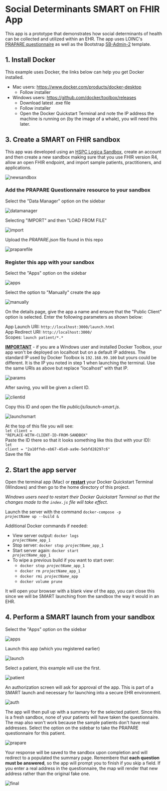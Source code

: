 # Social Determinants SMART on FHIR App
This app is a prototype that demonstrates how social determinants of health can be collected and utilized within an EHR. The app uses LOINC's [PRAPARE questionnaire](https://loinc.org/93025-5/) as well as the Bootstrap [SB-Admin-2](https://github.com/BlackrockDigital/startbootstrap-sb-admin-2) template.

## 1. Install Docker
This example uses Docker, the links below can help you get Docker installed.
* Mac users: https://www.docker.com/products/docker-desktop
    * Follow installer
* Windows users: https://github.com/docker/toolbox/releases
    * Download latest .exe file
    * Follow installer
    * Open the Docker Quickstart Terminal and note the IP address the machine is running on (by the image of a whale), you will need this later.

## 3. Create a SMART on FHIR sandbox
This app was developed using an [HSPC Logica Sandbox](https://sandbox.logicahealth.org/), create an account and then create a new sandbox making sure that you use FHIR version R4, allow an open FHIR endpoint, and import sample patients, practitioners, and applications.

![newsandbox](img/newsandbox.png)

### Add the PRAPARE Questionnaire resource to your sandbox

Select the "Data Manager" option on the sidebar

![datamanager](img/datamanager.png)

Selecting "IMPORT" and then "LOAD FROM FILE"

![import](img/import.png)

Upload the <i>PRAPARE.json</i> file found in this repo

![praparefile](img/praparefile.png)

### Register this app with your sandbox

Select the "Apps" option on the sidebar

![apps](img/apps.png)

Select the option to "Manually" create the app

![manually](img/manually.png)

On the details page, give the app a name and ensure that the "Public Client" option is selected. Enter the following parameters as shown below:

App Launch URI: <code>http://localhost:3000/launch.html</code><br>
App Redirect URI: <code>http://localhost:3000/</code><br>
Scopes: <code>launch patient/\*.\*</code>

<u><b>IMPORTANT</b></u> - if you are a Windows user and installed Docker Toolbox, your app won't be deployed on localhost but on a default IP address. The standard IP used by Docker Toolbox is <code>192.168.99.100</code> but yours could be different. It is the IP you noted in step 1 when launching the terminal. Use the same URIs as above but replace "localhost" with that IP.

![params](img/params.png)

After saving, you will be given a client ID.

![clientid](img/clientid.png)

Copy this ID and open the file <i>public/js/launch-smart.js</i>.

![launchsmart](img/launchsmart.png)

At the top of this file you will see: <br><code>let client = "REPLACE-WITH-CLIENT-ID-FROM-SANDBOX"</code><br>
Paste the ID there so that it looks something like this (but with your ID):<br>
<code>let client = "2a10ffeb-eb67-45a9-aa9e-5ebfd28297c6"</code><br> Save the file

## 2. Start the app server
Open the terminal app (Mac) or <b><u>restart</u></b> your Docker Quickstart Terminal (Windows) and  then go to the home directory of this project.

<i>Windows users need to restart their Docker Quickstart Terminal so that the changes made to the <code>index.js</code> file will take effect.</i>

Launch the server with the command <code>docker-compose -p <i>projectName</i> up --build &</code>

Additional Docker commands if needed:
* View server output: <code>docker logs <i>projectName</i>\_app_1</code>
* Stop server: <code>docker stop <i>projectName</i>\_app_1</code>
* Start server again: <code>docker start <i>projectName</i>\_app_1</code>
* To wipe a previous build if you want to start over:
    * <code>docker stop <i>projectName</i>\_app_1</code>
    * <code>docker rm <i>projectName</i>\_app_1</code>
    * <code>docker rmi <i>projectName</i>\_app</code>
    * <code>docker volume prune</code>

It will open your browser with a blank view of the app, you can close this since we will be SMART launching from the sandbox the way it would in an EHR.

## 4. Perform a SMART launch from your sandbox
Select the "Apps" option on the sidebar

![apps](img/apps.png)

Launch this app (which you registered earlier)

![launch](img/launch.png)

Select a patient, this example will use the first.

![patient](img/patient.png)

An authorization screen will ask for approval of the app. This is part of a SMART launch and necessary for launching into a secure EHR environment.

![auth](img/auth.png)

The app will then pull up with a summary for the selected patient. Since this is a fresh sandbox, none of your patients will have taken the questionnaire. The map also won't work because the sample patients don't have real addresses. Select the option on the sidebar to take the PRAPARE questionnaire for this patient.

![prapare](img/prapare.png)

Your response will be saved to the sandbox upon completion and will redirect to a populated the summary page. Remembere that <b>each question must be answered</b>, so the app will prompt you to finish if you skip a field. If you enter a real address in the questionnaire, the map will render that new address rather than the original fake one.

![final](img/final.png)
